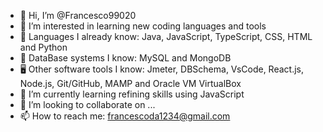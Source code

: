 - 👋 Hi, I’m @Francesco99020
- 👀 I’m interested in learning new coding languages and tools
- 🧠 Languages I already know: Java, JavaScript, TypeScript, CSS, HTML and Python
- 💽 DataBase systems I know: MySQL and MongoDB
- 🖥️ Other software tools I know: Jmeter, DBSchema, VsCode, React.js, Node.js, Git/GitHub, MAMP and Oracle VM VirtualBox
- 🌱 I’m currently learning refining skills using JavaScript
- 💞️ I’m looking to collaborate on ...
- 📫 How to reach me: francescoda1234@gmail.com

<!---
Francesco99020/Francesco99020 is a ✨ special ✨ repository because its `README.md` (this file) appears on your GitHub profile.
You can click the Preview link to take a look at your changes.
--->
